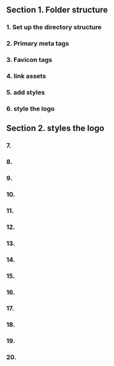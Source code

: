 ## Section 1. Folder structure

### 1. Set up the directory structure

### 2. Primary meta tags

### 3. Favicon tags

### 4. link assets

### 5. add styles

### 6. style the logo

## Section 2. styles the logo

### 7.

### 8.

### 9.

### 10.

### 11.

### 12.

### 13.

### 14.

### 15.

### 16.

### 17.

### 18.

### 19.

### 20.
